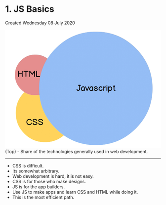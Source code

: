 # 1. JS Basics
Created Wednesday 08 July 2020

![](/assets/1_JS_Basics-image-1.png)
(Top) - Share of the technologies generally used in web development.

---

- CSS is difficult.
- Its somewhat arbitrary.
- Web development is hard, it is not easy.
- CSS is for those who make designs.
- JS is for the app builders.
- Use JS to make apps and learn CSS and HTML while doing it.
- This is the most efficient path.
